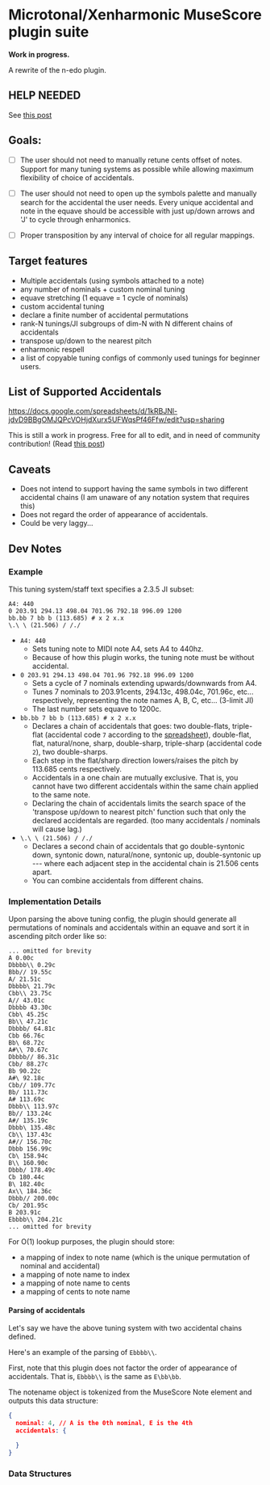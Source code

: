 # Microtonal/Xenharmonic MuseScore plugin suite

**Work in progress.**

A rewrite of the n-edo plugin.

## HELP NEEDED

See [this post](https://www.facebook.com/groups/497105067092502/permalink/2700729770063343/)

## Goals:

- [ ] The user should not need to manually retune cents offset of notes. Support for many tuning systems as possible while allowing maximum flexibility of choice of accidentals.

- [ ] The user should not need to open up the symbols palette and manually search for the accidental the user needs. Every unique accidental and note in the equave should be accessible with just up/down arrows and 'J' to cycle through enharmonics.

- [ ] Proper transposition by any interval of choice for all regular mappings.

## Target features

- Multiple accidentals (using symbols attached to a note)
- any number of nominals + custom nominal tuning
- equave stretching (1 equave = 1 cycle of nominals)
- custom accidental tuning
- declare a finite number of accidental permutations
- rank-N tunings/JI subgroups of dim-N with N different chains of accidentals
- transpose up/down to the nearest pitch
- enharmonic respell
- a list of copyable tuning configs of commonly used tunings for beginner users.

## List of Supported Accidentals

https://docs.google.com/spreadsheets/d/1kRBJNl-jdvD9BBgOMJQPcVOHjdXurx5UFWqsPf46Ffw/edit?usp=sharing

This is still a work in progress. Free for all to edit, and in need of community contribution! (Read [this post](https://www.facebook.com/groups/497105067092502/permalink/2700729770063343/))

## Caveats

- Does not intend to support having the same symbols in two different accidental chains (I am unaware of any notation system that requires this)
- Does not regard the order of appearance of accidentals.
- Could be very laggy...

## Dev Notes

### Example

This tuning system/staff text specifies a 2.3.5 JI subset:

```
A4: 440
0 203.91 294.13 498.04 701.96 792.18 996.09 1200
bb.bb 7 bb b (113.685) # x 2 x.x
\.\ \ (21.506) / /./
```

- `A4: 440`
  - Sets tuning note to MIDI note A4, sets A4 to 440hz.
  - Because of how this plugin works, the tuning note must be without accidental.
- `0 203.91 294.13 498.04 701.96 792.18 996.09 1200`
  - Sets a cycle of 7 nominals extending upwards/downwards from A4.
  - Tunes 7 nominals to 203.91cents, 294.13c, 498.04c, 701.96c, etc... respectively, representing the note names A, B, C, etc... (3-limit JI)
  - The last number sets equave to 1200c.
- `bb.bb 7 bb b (113.685) # x 2 x.x`
  - Declares a chain of accidentals that goes: two double-flats, triple-flat (accidental code `7` according to the [spreadsheet](https://docs.google.com/spreadsheets/d/1kRBJNl-jdvD9BBgOMJQPcVOHjdXurx5UFWqsPf46Ffw/edit?usp=sharing)), double-flat, flat, natural/none, sharp, double-sharp, triple-sharp (accidental code `2`), two double-sharps.
  - Each step in the flat/sharp direction lowers/raises the pitch by 113.685 cents respectively.
  - Accidentals in a one chain are mutually exclusive. That is, you cannot have two different accidentals within the same chain applied to the same note.
  - Declaring the chain of accidentals limits the search space of the 'transpose up/down to nearest pitch' function such that only the declared accidentals are regarded. (too many accidentals / nominals will cause lag.)
- `\.\ \ (21.506) / /./`
  - Declares a second chain of accidentals that go double-syntonic down, syntonic down, natural/none, syntonic up, double-syntonic up --- where each adjacent step in the accidental chain is 21.506 cents apart.
  - You can combine accidentals from different chains.


### Implementation Details

Upon parsing the above tuning config, the plugin should generate all permutations of nominals and accidentals within an equave and sort it in ascending pitch order like so:

```
... omitted for brevity
A 0.00c
Dbbbb\\ 0.29c
Bbb// 19.55c
A/ 21.51c
Dbbbb\ 21.79c
Cbb\\ 23.75c
A// 43.01c
Dbbbb 43.30c
Cbb\ 45.25c
Bb\\ 47.21c
Dbbbb/ 64.81c
Cbb 66.76c
Bb\ 68.72c
A#\\ 70.67c
Dbbbb// 86.31c
Cbb/ 88.27c
Bb 90.22c
A#\ 92.18c
Cbb// 109.77c
Bb/ 111.73c
A# 113.69c
Dbbb\\ 113.97c
Bb// 133.24c
A#/ 135.19c
Dbbb\ 135.48c
Cb\\ 137.43c
A#// 156.70c
Dbbb 156.99c
Cb\ 158.94c
B\\ 160.90c
Dbbb/ 178.49c
Cb 180.44c
B\ 182.40c
Ax\\ 184.36c
Dbbb// 200.00c
Cb/ 201.95c
B 203.91c
Ebbbb\\ 204.21c
... omitted for brevity
```

For O(1) lookup purposes, the plugin should store:

- a mapping of index to note name (which is the unique permutation of nominal and accidental)
- a mapping of note name to index
- a mapping of note name to cents
- a mapping of cents to note name

#### Parsing of accidentals

Let's say we have the above tuning system with two accidental chains defined.

Here's an example of the parsing of `Ebbbb\\`.

First, note that this plugin does not factor the order of appearance of accidentals. That is, `Ebbbb\\` is the same as `E\bb\bb`.

The notename object is tokenized from the MuseScore Note element and outputs this data structure:

```json
{
  nominal: 4, // A is the 0th nominal, E is the 4th
  accidentals: {

  }
}
```

### Data Structures
